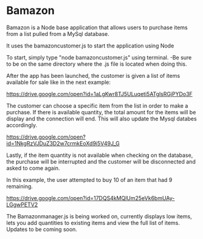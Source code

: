 # Bamazon

Bamazon is a Node base application that allows users to purchase items from a list pulled from a MySql database.

It uses the bamazoncustomer.js to start the application using Node

To start, simply type "node bamazoncustomer.js" using terminal.
    -Be sure to be on the same directory where the .js file is located when doing this.


After the app has been launched, the customer is given a list of items available for sale like in the next example:

https://drive.google.com/open?id=1aLgKwr8TJ5ULuqeti5ATglsRGjPYDo3F

The customer can choose a specific item from the list in order to make a purchase. If there is available quantity, the total amount for the items will be display and the connection will end. This will also update the Mysql databes accordingly.

https://drive.google.com/open?id=1NkgRzVJDuZ3D2w7crmkEoXd9i5V49J_G

Lastly, if the item quantity is not available when checking on the database, the purchase will be interrupted and the customer will be disconnected and asked to come again.

In this example, the user attempted to buy 10 of an item that had 9 remaining.

https://drive.google.com/open?id=17DQS4kMQlUm25eVk6bmUAy-LGgwPETV2

The Bamazonmanager.js is being worked on, currently displays low items, lets you add quantities to existing items and view the full list of items. Updates to be coming soon.
